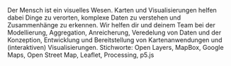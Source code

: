 Der Mensch ist ein visuelles Wesen. Karten und Visualisierungen helfen dabei Dinge zu verorten, komplexe Daten zu verstehen und Zusammenhänge zu erkennen. Wir helfen dir und deinem Team bei der Modellierung, Aggregation, Anreicherung, Veredelung von Daten und der Konzeption, Entwicklung und Bereitstellung von Kartenanwendungen und (interaktiven) Visualisierungen.
Stichworte: Open Layers, MapBox, Google Maps, Open Street Map, Leaflet, Processing, p5.js
